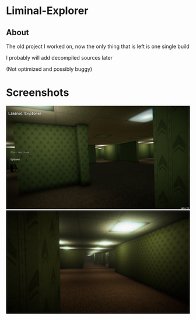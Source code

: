 # Liminal-Explorer

## About
The old project I worked on, now the only thing that is left is one single build

I probably will add decompiled sources later


(Not optimized and possibly buggy)

# Screenshots
![Alt text](/1.png?raw=true "1")
![Alt text](/2.png?raw=true "2")
